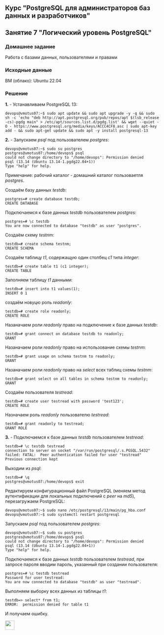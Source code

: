 ## Курс "PostgreSQL для администраторов баз данных и разработчиков"

## Занятие 7 "Логический уровень PostgreSQL"

### Домашнее задание
Работа с базами данных, пользователями и правами

### Исходные данные
ВМ (облако): Ubuntu 22.04 

### Решение

**1.** - Устанавливаем PostgreSQL 13:
```
devops@vmotus07:~$ sudo apt update && sudo apt upgrade -y -q && sudo sh -c 'echo "deb http://apt.postgresql.org/pub/repos/apt $(lsb_release -cs)-pgdg main" > /etc/apt/sources.list.d/pgdg.list' && wget --quiet -O - https://www.postgresql.org/media/keys/ACCC4CF8.asc | sudo apt-key add - && sudo apt-get update && sudo apt -y install postgresql-13
```

**2.** - Запускаем _psql_ под пользователем _postgres_:
```
devops@vmotus07:~$ sudo su postgres
postgres@vmotus07:/home/devops$ psql
could not change directory to "/home/devops": Permission denied
psql (13.14 (Ubuntu 13.14-1.pgdg22.04+1))
Type "help" for help.
```
Примечание: рабочий каталог - домашний каталог пользоваетля _postgres_.

Создаём базу данных _testdb_:
```
postgres=# create database testdb;
CREATE DATABASE
```

Подключаемся к базе данных _testdb_ пользователем _postgres_:
```
postgres=# \c testdb
You are now connected to database "testdb" as user "postgres".
```

Создаём схему _testnm_:
```
testdb=# create schema testnm;
CREATE SCHEMA
```

Создаём таблицу _t1_, содержащую один столбец _c1_ типа _integer_:
```
testdb=# create table t1 (c1 integer);
CREATE TABLE
```

Заполняем таблицу _t1_ данными:
```
testdb=# insert into t1 values(1);
INSERT 0 1
```

создаём новуцю роль _readonly_:
```
testdb=# create role readonly;
CREATE ROLE
```

Назаначаем роли _readonly_ право на подключение к базе данных _testdb_:
```
testdb=# grant connect on database testdb to readonly;
GRANT
```

Назаначаем роли _readonly_ право на использование схемы _testnm_:
```
testdb=# grant usage on schema testnm to readonly;
GRANT
```

Назаначаем роли _readonly_ право на _select_ всех таблиц схемы _testnm_:
```
testdb=# grant select on all tables in schema testnm to readonly;
GRANT
```

Создаём пользователя _testread_:
```
testdb=# create user testread with password 'test123';
CREATE ROLE
```

Назначаем роль _readonly_ пользователю _testread_:
```
testdb=# grant readonly to testread;
GRANT ROLE
```

**3.** - Подключаемся к базе данных _testdb_ пользователем _testread_:
```
testdb=# \c testdb testread
connection to server on socket "/var/run/postgresql/.s.PGSQL.5432" failed: FATAL:  Peer authentication failed for user "testread"
Previous connection kept
```

Выходим из _psql_:
```
testdb=# \q
postgres@vmotus07:/home/devops$ exit
```

Редактируем конфигурационный файл PostgreSQL (меняем метод аутентификации для локальных подключений с _peer_ на _md5_), перезагружаем PostgreSQL:
```
devops@vmotus07:~$ sudo nano /etc/postgresql/13/main/pg_hba.conf
devops@vmotus07:~$ sudo systemctl restart postgresql
```

Запускаем _psql_ под пользователем _postgres_:
```
devops@vmotus07:~$ sudo su postgres
postgres@vmotus07:/home/devops$ psql
could not change directory to "/home/devops": Permission denied
psql (13.14 (Ubuntu 13.14-1.pgdg22.04+1))
Type "help" for help.
```

Подключаемся к базе данных _testdb_ пользователем _testread_, при запросе пароля вводим пароль, указанный при создании пользователя:
```
postgres=# \c testdb testread
Password for user testread:
You are now connected to database "testdb" as user "testread".
```

Выполняем выборку всех данных из таблицы _t1_:
```
testdb=> select* from t1;
ERROR:  permission denied for table t1
```
И получаем ошибку. 



<code><img height="30" src="https://cdn.jsdelivr.net/npm/simple-icons@3.13.0/icons/postgresql.svg"></code>
